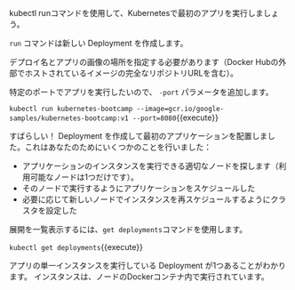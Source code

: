 kubectl runコマンドを使用して、Kubernetesで最初のアプリを実行しましょう。

`run` コマンドは新しい Deployment を作成します。

デプロイ名とアプリの画像の場所を指定する必要があります（Docker Hubの外部でホストされているイメージの完全なリポジトリURLを含む）。

特定のポートでアプリを実行したいので、 `-port` パラメータを追加します。

`kubectl run kubernetes-bootcamp --image=gcr.io/google-samples/kubernetes-bootcamp:v1 --port=8080`{{execute}}

すばらしい！
  Deployment を作成して最初のアプリケーションを配置しました。これはあなたのためにいくつかのことを行いました：

* アプリケーションのインスタンスを実行できる適切なノードを探します（利用可能なノードは1つだけです）。
* そのノードで実行するようにアプリケーションをスケジュールした
* 必要に応じて新しいノードでインスタンスを再スケジュールするようにクラスタを設定した

展開を一覧表示するには、`get deployments`コマンドを使用します。

`kubectl get deployments`{{execute}}

アプリの単一インスタンスを実行している Deployment が1つあることがわかります。
インスタンスは、ノードのDockerコンテナ内で実行されています。
